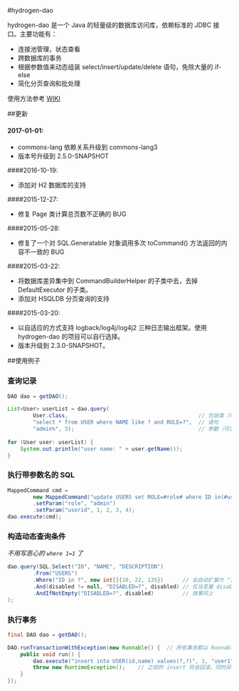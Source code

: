 #hydrogen-dao

hydrogen-dao 是一个 Java 的轻量级的数据库访问库，依赖标准的 JDBC 接口。主要功能有：

* 连接池管理，状态查看
* 跨数据库的事务
* 根据参数值来动态组装 select/insert/update/delete 语句，免除大量的 if-else
* 简化分页查询和批处理

使用方法参考 [WIKI](http://git.oschina.net/yidinghe/hydrogen-dao/wikis/home)

##更新

#### 2017-01-01:

* commons-lang 依赖关系升级到 commons-lang3
* 版本号升级到 2.5.0-SNAPSHOT

####2016-10-19:

* 添加对 H2 数据库的支持

####2015-12-27:

* 修复 Page 类计算总页数不正确的 BUG

####2015-05-28:

* 修复了一个对 SQL.Generatable 对象调用多次 toCommand() 方法返回的内容不一致的 BUG

####2015-03-22:

* 将数据库差异集中到 CommandBuilderHelper 的子类中去，去掉 DefaultExecutor 的子类。
* 添加对 HSQLDB 分页查询的支持

####2015-03-20: 

* 以自适应的方式支持 logback/log4j/log4j2 三种日志输出框架。使用 hydrogen-dao 的项目可以自行选择。
* 版本升级到 2.3.0-SNAPSHOT。

##使用例子

### 查询记录

~~~Java
DAO dao = getDAO();

List<User> userList = dao.query(
        User.class,                                         // 包装类（可选）
        "select * from USER where NAME like ? and ROLE=?",  // 语句
        "admin%", 3);                                       // 参数（可选）
        
for (User user: userList) {
    System.out.println("user name: " + user.getName());
}
~~~

### 执行带参数名的 SQL

~~~Java
MappedCommand cmd = 
        new MappedCommand("update USERS set ROLE=#role# where ID in(#userid#)")
        .setParam("role", "admin")
        .setParam("userid", 1, 2, 3, 4);
dao.execute(cmd);
~~~

### 构造动态查询条件

_不用写恶心的 `where 1=1` 了_

~~~Java
dao.query(SQL.Select("ID", "NAME", "DESCRIPTION")
        .From("USERS")
        .Where("ID in ?", new int[]{10, 22, 135})      // 会自动扩展为 "ID in (?,?,?)"
        .And(disabled != null, "DISABLED=?", disabled) // 仅当变量 disabled 值不为 null 时才会按照该条件查询
        .AndIfNotEmpty("DISABLED=?", disabled)         // 效果同上
);
~~~

### 执行事务

~~~Java
final DAO dao = getDAO();

DAO.runTransactionWithException(new Runnable() {  // 所有事务都以 Runnable 的方式执行，简单明了
    public void run() {
        dao.execute("insert into USER(id,name) values(?,?)", 1, "user1");
        throw new RuntimeException();    // 之前的 insert 将会回滚，同时异常抛出
    }
});
~~~